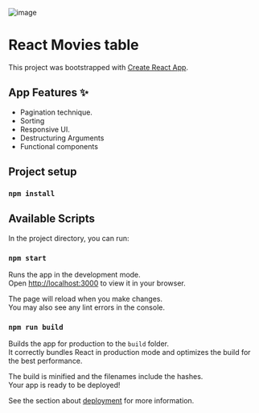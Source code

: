 ![image](https://user-images.githubusercontent.com/52779920/190687435-cf0b9753-cda8-4fb6-b714-de2055b09c35.png)

# React Movies table

This project was bootstrapped with [Create React App](https://github.com/facebook/create-react-app).

## App Features ✨

- Pagination technique.
- Sorting
- Responsive UI.
- Destructuring Arguments
- Functional components

## Project setup

### `npm install`

## Available Scripts

In the project directory, you can run:

### `npm start`

Runs the app in the development mode.\
Open [http://localhost:3000](http://localhost:3000) to view it in your browser.

The page will reload when you make changes.\
You may also see any lint errors in the console.

### `npm run build`

Builds the app for production to the `build` folder.\
It correctly bundles React in production mode and optimizes the build for the best performance.

The build is minified and the filenames include the hashes.\
Your app is ready to be deployed!

See the section about [deployment](https://facebook.github.io/create-react-app/docs/deployment) for more information.
